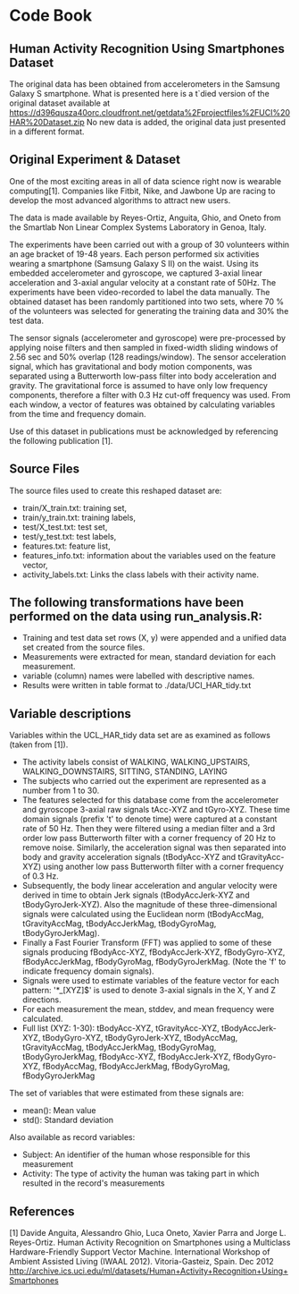 # Code Book

## Human Activity Recognition Using Smartphones Dataset
The original data has been obtained from accelerometers in the Samsung Galaxy S smartphone. What is presented here is a t`died version of the original dataset available at 
https://d396qusza40orc.cloudfront.net/getdata%2Fprojectfiles%2FUCI%20HAR%20Dataset.zip
No new data is added, the original data just presented in a different format.

## Original Experiment & Dataset
One of the most exciting areas in all of data science right now is wearable computing[1]. Companies like Fitbit, Nike, and Jawbone Up are racing to develop the most advanced algorithms to attract new users.

The data is made available by Reyes-Ortiz, Anguita, Ghio, and Oneto from the Smartlab Non Linear Complex Systems Laboratory in Genoa, Italy.

The experiments have been carried out with a group of 30 volunteers within an age bracket of 19-48 years. Each person performed six activities wearing a smartphone (Samsung Galaxy S II) on the waist. Using its embedded accelerometer and gyroscope, we captured 3-axial linear acceleration and 3-axial angular velocity at a constant rate of 50Hz. The experiments have been video-recorded to label the data manually. The obtained dataset has been randomly partitioned into two sets, where 70 % of the volunteers was selected for generating the training data and 30% the test data.

The sensor signals (accelerometer and gyroscope) were pre-processed by applying noise filters and then sampled in fixed-width sliding windows of 2.56 sec and 50% overlap (128 readings/window). The sensor acceleration signal, which has gravitational and body motion components, was separated using a Butterworth low-pass filter into body acceleration and gravity. The gravitational force is assumed to have only low frequency components, therefore a filter with 0.3 Hz cut-off frequency was used. From each window, a vector of features was obtained by calculating variables from the time and frequency domain.

Use of this dataset in publications must be acknowledged by referencing the following publication [1]. 

## Source Files

The source files used to create this reshaped dataset are:
* train/X_train.txt: training set,
* train/y_train.txt: training labels,
* test/X_test.txt: test set,
* test/y_test.txt: test labels,
* features.txt: feature list,
* features_info.txt: information about the variables used on the feature vector,
* activity_labels.txt: Links the class labels with their activity name.

## The following transformations have been performed on the data using run_analysis.R:
* Training and test data set rows (X, y) were appended and  a unified data set created from the source files.
* Measurements were extracted for mean, standard deviation for each measurement.
* variable (column) names were labelled with descriptive names.
* Results were written in table format to ./data/UCI_HAR_tidy.txt

## Variable descriptions

Variables within the UCL_HAR_tidy data set are as examined as follows (taken from [1]).
* The activity labels consist of WALKING, WALKING_UPSTAIRS, WALKING_DOWNSTAIRS, SITTING, STANDING, LAYING
* The subjects who carried out the experiment are represented as a number from 1 to 30.
* The features selected for this database come from the accelerometer and gyroscope 3-axial raw signals tAcc-XYZ and tGyro-XYZ. These time domain signals (prefix 't' to denote time) were captured at a constant rate of 50 Hz. Then they were filtered using a median filter and a 3rd order low pass Butterworth filter with a corner frequency of 20 Hz to remove noise. Similarly, the acceleration signal was then separated into body and gravity acceleration signals (tBodyAcc-XYZ and tGravityAcc-XYZ) using another low pass Butterworth filter with a corner frequency of 0.3 Hz.
* Subsequently, the body linear acceleration and angular velocity were derived in time to obtain Jerk signals (tBodyAccJerk-XYZ and tBodyGyroJerk-XYZ). Also the magnitude of these three-dimensional signals were calculated using the Euclidean norm (tBodyAccMag, tGravityAccMag, tBodyAccJerkMag, tBodyGyroMag, tBodyGyroJerkMag).
* Finally a Fast Fourier Transform (FFT) was applied to some of these signals producing fBodyAcc-XYZ, fBodyAccJerk-XYZ, fBodyGyro-XYZ, fBodyAccJerkMag, fBodyGyroMag, fBodyGyroJerkMag. (Note the 'f' to indicate frequency domain signals).
* Signals were used to estimate variables of the feature vector for each pattern: '*_[XYZ]$' is used to denote 3-axial signals in the X, Y and Z directions.
* For each measurement the mean, stddev, and mean frequency were calculated.
* Full list (XYZ: 1-30): tBodyAcc-XYZ, tGravityAcc-XYZ, tBodyAccJerk-XYZ, tBodyGyro-XYZ, tBodyGyroJerk-XYZ, tBodyAccMag, tGravityAccMag, tBodyAccJerkMag, tBodyGyroMag, tBodyGyroJerkMag, fBodyAcc-XYZ, fBodyAccJerk-XYZ, fBodyGyro-XYZ, fBodyAccMag, fBodyAccJerkMag, fBodyGyroMag, fBodyGyroJerkMag

The set of variables that were estimated from these signals are:
* mean(): Mean value
* std(): Standard deviation

Also available as record variables:
* Subject: An identifier of the human whose responsible for this measurement
* Activity: The type of activity the human was taking part in which resulted in the record's measurements

## References
[1] Davide Anguita, Alessandro Ghio, Luca Oneto, Xavier Parra and Jorge L. Reyes-Ortiz. Human Activity Recognition on Smartphones using a Multiclass Hardware-Friendly Support Vector Machine. International Workshop of Ambient Assisted Living (IWAAL 2012). Vitoria-Gasteiz, Spain. Dec 2012 http://archive.ics.uci.edu/ml/datasets/Human+Activity+Recognition+Using+Smartphones
